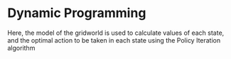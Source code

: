 # Dynamic Programming

Here, the model of the gridworld is used to calculate values of each state, and the optimal action to be taken in each state using the Policy Iteration algorithm

